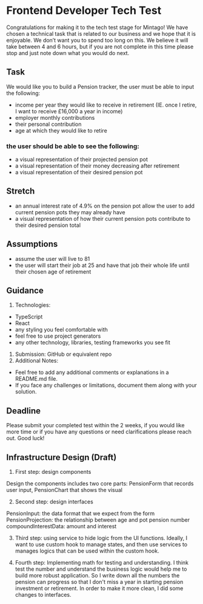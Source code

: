 # Frontend Developer Tech Test

Congratulations for making it to the tech test stage for Mintago! We have chosen a
technical task that is related to our business and we hope that it is enjoyable. We
don’t want you to spend too long on this. We believe it will take between 4 and 6
hours, but if you are not complete in this time please stop and just note down what
you would do next.

## Task
We would like you to build a Pension tracker, the user must be able to input the
following:
- income per year they would like to receive in retirement (IE. once I retire, I want to receive £16,000 a year in income)
- employer monthly contributions
- their personal contribution
- age at which they would like to retire

### the user should be able to see the following:
- a visual representation of their projected pension pot
- a visual representation of their money decreasing after retirement
- a visual representation of their desired pension pot

## Stretch
- an annual interest rate of 4.9% on the pension pot
allow the user to add current pension pots they may already have
- a visual representation of how their current pension pots contribute to their desired pension total


## Assumptions
- assume the user will live to 81
- the user will start their job at 25 and have that job their whole life until their chosen age of retirement

## Guidance

1.  Technologies:
- TypeScript
- React
- any styling you feel comfortable with
- feel free to use project generators
- any other technology, libraries, testing frameworks you see fit
1. Submission:
GitHub or equivalent repo
1. Additional Notes:
- Feel free to add any additional comments or explanations in a README.md
file.
- If you face any challenges or limitations, document them along with your solution.

## Deadline
Please submit your completed test within the 2 weeks, if you would like more time or
if you have any questions or need clarifications please reach out. Good luck!


## Infrastructure Design (Draft)
1. First step: design components

Design the components includes two core parts: PensionForm that records user input, PensionChart that shows the visual

2. Second step: design interfaces

PensionInput: the data format that we expect from the form 
PensionProjection: the relationship between age and pot pension number
compoundInterestData: amount and interest

3. Third step: using service to hide logic from the UI functions. Ideally, I want to use custom hook to manage states, and then use services to manages logics that can be used within the custom hook.

4. Fourth step: Implementing math for testing and understanding. I think test the number and understand the business logic would help me to build more robust application. So I write down all the numbers the pension can progress so that I don't miss a year in starting pension investment or retirement. In order to make it more clean, I did some changes to interfaces.
